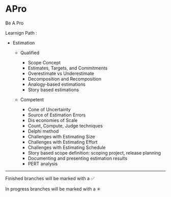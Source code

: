 # APro

Be A Pro

Learnign Path : 

- Estimation 

    - Qualified 
        - Scope Concept
        - Estimates, Targets, and Commitments 
        - Overestimate vs Underestimate 
        - Decomposition and Recomposition 
        - Analogy-based estimations 
        - Story based estimations         
		
    - Competent 
        - Cone of Uncertainty 
        - Source of Estimation Errors 
        - Dis economies of Scale 
        - Count, Compute, Judge techniques 
        - Delphi method
        - Challenges with Estimating Size 
        - Challenges with Estimating Effort 
        - Challenges with Estimating Schedule 
        - Story based scope definition: scoping project, release planning  
        - Documenting and presenting estimation results 
		- PERT analysis 

------------------------------------------------------------------------
Finished branches will be marked with a :white_check_mark:

In progress branches will be marked with a :eight_spoked_asterisk:
